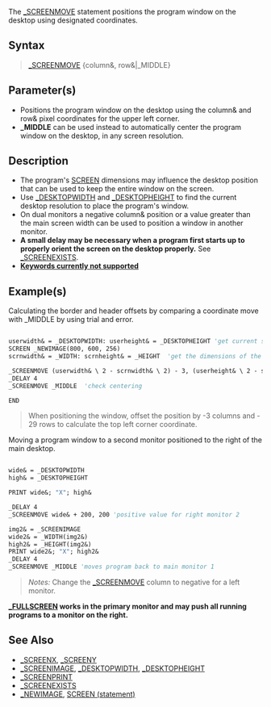 The [_SCREENMOVE](_SCREENMOVE) statement positions the program window on the desktop using designated coordinates.

## Syntax

> [_SCREENMOVE](_SCREENMOVE) {column&, row&|_MIDDLE}

## Parameter(s)

* Positions the program window on the desktop using the column& and row& pixel coordinates for the upper left corner.
* **_MIDDLE** can be used instead to automatically center the program window on the desktop, in any screen resolution.

## Description

* The program's [SCREEN](SCREEN) dimensions may influence the desktop position that can be used to keep the entire window on the screen. 
* Use [_DESKTOPWIDTH](_DESKTOPWIDTH) and [_DESKTOPHEIGHT](_DESKTOPHEIGHT) to find the current desktop resolution to place the program's window.
* On dual monitors a negative column& position or a value greater than the main screen width can be used to position a window in another monitor.
* **A small delay may be necessary when a program first starts up to properly orient the screen on the desktop properly.** See [_SCREENEXISTS](_SCREENEXISTS).
* **[Keywords currently not supported](Keywords-currently-not-supported-by-QB64)**

## Example(s)

Calculating the border and header offsets by comparing a coordinate move with _MIDDLE by using trial and error.

```vb

userwidth& = _DESKTOPWIDTH: userheight& = _DESKTOPHEIGHT 'get current screen resolution
SCREEN _NEWIMAGE(800, 600, 256)
scrnwidth& = _WIDTH: scrnheight& = _HEIGHT  'get the dimensions of the program screen

_SCREENMOVE (userwidth& \ 2 - scrnwidth& \ 2) - 3, (userheight& \ 2 - scrnheight& \ 2) - 29
_DELAY 4
_SCREENMOVE _MIDDLE  'check centering

END 

```

> When positioning the window, offset the position by -3 columns and - 29 rows to calculate the top left corner coordinate.

Moving a program window to a second monitor positioned to the right of the main desktop.

```vb

wide& = _DESKTOPWIDTH
high& = _DESKTOPHEIGHT

PRINT wide&; "X"; high&

_DELAY 4
_SCREENMOVE wide& + 200, 200 'positive value for right monitor 2

img2& = _SCREENIMAGE
wide2& = _WIDTH(img2&)
high2& = _HEIGHT(img2&)
PRINT wide2&; "X"; high2&
_DELAY 4
_SCREENMOVE _MIDDLE 'moves program back to main monitor 1 

```

> *Notes:* Change the [_SCREENMOVE](_SCREENMOVE) column to negative for a left monitor.

**[_FULLSCREEN](_FULLSCREEN) works in the primary monitor and may push all running programs to a monitor on the right.**

## See Also

* [_SCREENX](_SCREENX), [_SCREENY](_SCREENY)
* [_SCREENIMAGE](_SCREENIMAGE), [_DESKTOPWIDTH](_DESKTOPWIDTH), [_DESKTOPHEIGHT](_DESKTOPHEIGHT)
* [_SCREENPRINT](_SCREENPRINT)
* [_SCREENEXISTS](_SCREENEXISTS)
* [_NEWIMAGE](_NEWIMAGE), [SCREEN (statement)](SCREEN-(statement))
